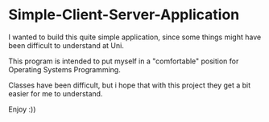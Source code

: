 # Simple-Client-Server-Application

I wanted to build this quite simple application, since some things might have been difficult 
to understand at Uni.

This program is intended to put myself in a "comfortable" position for Operating Systems Programming.

Classes have been difficult, but i hope that with this project they get a bit easier
for me to understand.

Enjoy :))
